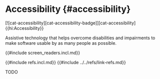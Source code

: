 # Accessibility {#accessibility}

[![cat-accessibility][cat-accessibility-badge]][cat-accessibility]{{hi:Accessibility}}

Assistive technology that helps overcome disabilities and impairments to make software usable by as many people as possible.

{{#include screen_readers.incl.md}}

{{#include refs.incl.md}}
{{#include ../../refs/link-refs.md}}

<div class="hidden">
TODO
</div>
